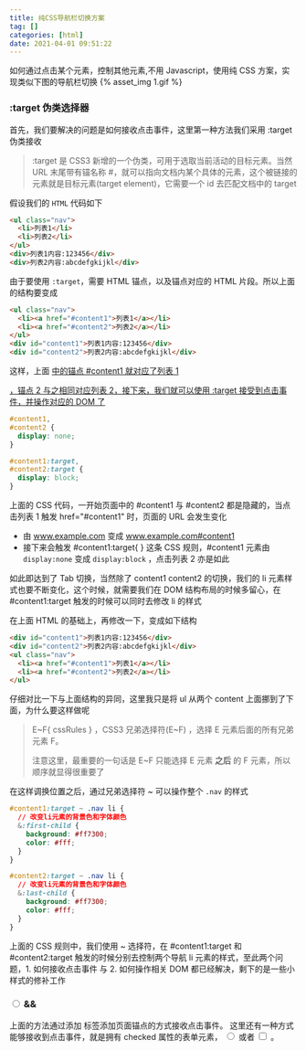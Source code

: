 ```yaml
---
title: 纯CSS导航栏切换方案
tag: []
categories: [html]
date: 2021-04-01 09:51:22
---
```


如何通过点击某个元素，控制其他元素,不用 Javascript，使用纯 CSS 方案，实现类似下图的导航栏切换
{% asset_img 1.gif %}

### :target 伪类选择器

首先，我们要解决的问题是如何接收点击事件，这里第一种方法我们采用 :target 伪类接收

> :target 是 CSS3 新增的一个伪类，可用于选取当前活动的目标元素。当然 URL 末尾带有锚名称 #，就可以指向文档内某个具体的元素，这个被链接的元素就是目标元素(target element)，它需要一个 id 去匹配文档中的 target

假设我们的 `HTML` 代码如下

```html
<ul class="nav">
  <li>列表1</li>
  <li>列表2</li>
</ul>
<div>列表1内容:123456</div>
<div>列表2内容:abcdefgkijkl</div>
```

由于要使用 `:target`，需要 HTML 锚点，以及锚点对应的 HTML 片段。所以上面的结构要变成

```html
<ul class="nav">
  <li><a href="#content1">列表1</a></li>
  <li><a href="#content2">列表2</a></li>
</ul>
<div id="content1">列表1内容:123456</div>
<div id="content2">列表2内容:abcdefgkijkl</div>
```

这样，上面 <a href="#content1"> 中的锚点 #content1 就对应了列表 1 <div id="content1"> ，锚点 2 与之相同对应列表 2，接下来，我们就可以使用 :target 接受到点击事件，并操作对应的 DOM 了

```css
#content1,
#content2 {
  display: none;
}

#content1:target,
#content2:target {
  display: block;
}
```

上面的 CSS 代码，一开始页面中的 #content1 与 #content2 都是隐藏的，当点击列表 1 触发 href="#content1" 时，页面的 URL 会发生变化

- 由 www.example.com 变成 www.example.com#content1
- 接下来会触发 #content1:target{ } 这条 CSS 规则，#content1 元素由 `display:none` 变成 `display:block` ，点击列表 2 亦是如此

如此即达到了 Tab 切换，当然除了 content1 content2 的切换，我们的 li 元素样式也要不断变化，这个时候，就需要我们在 DOM 结构布局的时候多留心，在 #content1:target 触发的时候可以同时去修改 li 的样式

在上面 HTML 的基础上，再修改一下，变成如下结构

```html
<div id="content1">列表1内容:123456</div>
<div id="content2">列表2内容:abcdefgkijkl</div>
<ul class="nav">
  <li><a href="#content1">列表1</a></li>
  <li><a href="#content2">列表2</a></li>
</ul>
```

仔细对比一下与上面结构的异同，这里我只是将 ul 从两个 content 上面挪到了下面，为什么要这样做呢

> E~F{ cssRules } ，CSS3 兄弟选择符(E~F) ，选择 E 元素后面的所有兄弟元素 F。
>
> 注意这里，最重要的一句话是 E~F 只能选择 E 元素 **之后** 的 F 元素，所以顺序就显得很重要了

在这样调换位置之后，通过兄弟选择符 ~ 可以操作整个 `.nav` 的样式

```css
#content1:target ~ .nav li {
  // 改变li元素的背景色和字体颜色
  &:first-child {
    background: #ff7300;
    color: #fff;
  }
}

#content2:target ~ .nav li {
  // 改变li元素的背景色和字体颜色
  &:last-child {
    background: #ff7300;
    color: #fff;
  }
}
```

上面的 CSS 规则中，我们使用 ~ 选择符，在 #content1:target 和 #content2:target 触发的时候分别去控制两个导航 li 元素的样式，至此两个问题，1. 如何接收点击事件 与 2. 如何操作相关 DOM 都已经解决，剩下的是一些小样式的修补工作

### <input type="radio"> && <label for="">

上面的方法通过添加 <a> 标签添加页面锚点的方式接收点击事件。
这里还有一种方式能够接收到点击事件，就是拥有 checked 属性的表单元素， <input type="radio"> 或者 <input type="checkbox"> 。

